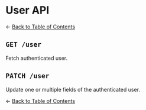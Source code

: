 # User API

&larr; [Back to Table of Contents](index.md)
## `GET /user`
Fetch authenticated user.
## `PATCH /user`
Update one or multiple fields of the authenticated user.

&larr; [Back to Table of Contents](index.md)
